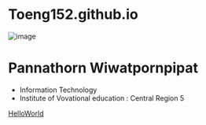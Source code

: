 # Toeng152.github.io 

![image](https://github.com/Toeng152/Toeng152.github.io/assets/94881581/8cb05110-e52c-4386-9b8d-d246a1eb1f50)

# Pannathorn Wiwatpornpipat
+ Information Technology 
+ Institute of Vovational education : Central Region 5

[HelloWorld](HelloWorld.md)
